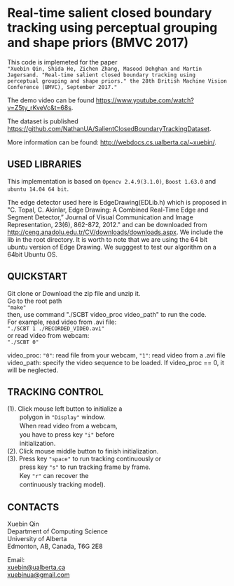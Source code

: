 Real-time salient closed boundary tracking using perceptual grouping and shape priors (BMVC 2017)
============================
This code is implemeted for the paper<br>
	`"Xuebin Qin, Shida He, Zichen Zhang, Masood Dehghan and Martin Jagersand. "Real-time salient closed boundary tracking using perceptual grouping and shape priors." the 28th British Machine Vision Conference (BMVC), September 2017."` <br>

The demo video can be found https://www.youtube.com/watch?v=Z5ty_rKveVc&t=68s.

The dataset is published https://github.com/NathanUA/SalientClosedBoundaryTrackingDataset.

More information can be found: http://webdocs.cs.ualberta.ca/~xuebin/.

USED LIBRARIES
----------------------------------------------
This implementation is based on `Opencv 2.4.9(3.1.0)`, `Boost 1.63.0` and `ubuntu 14.04 64 bit`.

The edge detector used here is EdgeDrawing(EDLib.h) which is proposed in "C. Topal, C. Akinlar, Edge Drawing: A Combined Real-Time Edge and Segment Detector,” Journal of Visual Communication and Image Representation, 23(6), 862-872, 2012." and can be downloaded from http://ceng.anadolu.edu.tr/CV/downloads/downloads.aspx. We include the lib in the root directory. It is worth to note that we are using the 64 bit ubuntu version of Edge Drawing. We sugggest to test our algorithm on a 64bit Ubuntu OS.

QUICKSTART
-------------------------------------------------
Git clone or Download the zip file and unzip it.<br>
Go to the root path<br>
	`"make"`<br>
then, use command "./SCBT video_proc video_path" to run the code.<br>
For example, read video from .avi file:<br>
	`"./SCBT 1 ./RECORDED_VIDEO.avi"`<br>
or read video from webcam:<br>
	 `"./SCBT 0"`<br>

video_proc: `"0"`: read file from your webcam, `"1"`: read video from a .avi file <br> 
video_path: specify the video sequence to be loaded. If video_proc == 0, it will be neglected.

TRACKING CONTROL
--------------------------------------------------
(1). Click mouse left button to initialize a<br>
　　polygon in `"Display"` window.<br>
　　When read video from a webcam,<br>
　　you have to press key `"i"` before<br>
　　initialization.<br>
(2). Click mouse middle button to finish initialization.<br>
(3). Press key `"space"` to run tracking continuously or<br>
　　press key `"s"` to run tracking frame by frame.<br>
　　Key `"r"` can recover the<br>
　　continuously tracking model).

CONTACTS
--------
Xuebin Qin<br>
Department of Computing Science<br>
University of Alberta<br>
Edmonton, AB, Canada, T6G 2E8<br>

Email:<br>
xuebin@ualberta.ca<br>
xuebinua@gmail.com<br>
